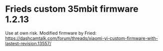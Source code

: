 # Frieds custom 35mbit firmware 1.2.13
Use at own risk. Modified firmware by Fried: https://dashcamtalk.com/forum/threads/xiaomi-yi-custom-firmware-with-lastest-revision.13557/
